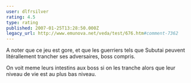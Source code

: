 ```yaml
---
user: dlfrsilver
rating: 4.5
type: rating
published: 2007-01-25T13:28:50.000Z
legacy_url: http://www.emunova.net/veda/test/676.htm#comment-7362
---
```

A noter que ce jeu est gore, et que les guerriers tels que Subutai
peuvent litérallement trancher ses adversaires, boss compris.

On voit meme leurs intestins aux boss si on les tranche alors que leur
niveau de vie est au plus bas niveau.